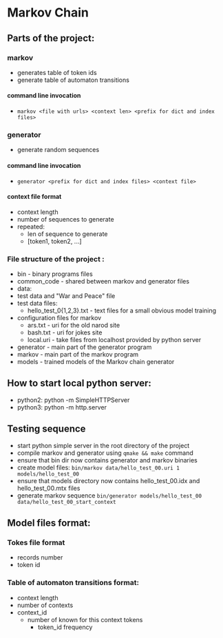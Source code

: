 # Markov Chain

## Parts of the project:
### markov
* generates table of token ids
* generate table of automaton transitions
#### command line invocation
* `markov <file with urls> <context len> <prefix for dict and index files>`

### generator
* generate random sequences

#### command line invocation
* `generator <prefix for dict and index files> <context file>`

#### context file format
* context length
* number of sequences to generate
* repeated:
  * len of sequence to generate
  * [token1, token2, ...]

### File structure of the project :
* bin - binary programs files
* common_code - shared between markov and generator files
* data:
 * test data and "War and Peace" file
 * test data files:
   * hello_test_0{1,2,3}.txt - text files for a small obvious model training
 * configuration files for markov
   * ars.txt - uri for the old narod site
   * bash.txt - uri for jokes site
   * local.uri - take files from localhost provided by python server
* generator - main part of the generator program
* markov - main part of the markov program
* models - trained models of the Markov chain generator

## How to start local python server:
* python2: python -m SimpleHTTPServer
* python3: python -m http.server

## Testing sequence
* start python simple server in the root directory of the project
* compile markov and generator using `qmake && make` command
* ensure that bin dir now contains generator and markov binaries
* create model files: `bin/markov data/hello_test_00.uri 1 models/hello_test_00`
* ensure that models directory now contains hello_test_00.idx and hello_test_00.mtx files
* generate markov sequence `bin/generator models/hello_test_00 data/hello_test_00_start_context`

## Model files format:
### Tokes file format
* records number
* token id

### Table of automaton transitions format:
* context length
* number of contexts
* context_id
  * number of known for this context tokens
    * token_id frequency
